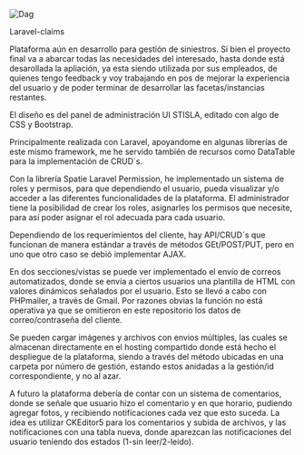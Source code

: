 
![Dag](https://user-images.githubusercontent.com/97700576/188656820-e6c02247-9b09-4039-8854-22e31ba79ec5.png)

Laravel-claims


Plataforma aún en desarrollo para gestión de siniestros. Si bien el proyecto final va a abarcar todas las necesidades del interesado, hasta donde está desarollada la apliación, ya esta siendo utilizada por sus empleados, de quienes tengo feedback y voy trabajando en pos de mejorar la experiencia del usuario y de poder terminar de desarrollar las facetas/instancias restantes.

El diseño es del panel de administración UI STISLA, editado con algo de CSS y Bootstrap.

Principalmente realizada con Laravel, apoyandome en algunas librerías de este mismo framework, me he servido también de recursos como DataTable para la implementación de CRUD´s.

Con la librería Spatie Laravel Permission, he implementado un sistema de roles y permisos, para que dependiendo el usuario, pueda visualizar y/o acceder a las diferentes funcionalidades de la plataforma. El administrador tiene la posibilidad de crear los roles, asignarles los permisos que necesite, para así poder asignar el rol adecuada para cada usuario.

Dependiendo de los requerimientos del cliente, hay API/CRUD´s que funcionan de manera estándar a través de métodos GEt/POST/PUT, pero en uno que otro caso se debió implementar AJAX.

En dos secciones/vistas se puede ver implementado el envío de correos automatizados, donde se envía a ciertos usuarios una plantilla de HTML con valores dinámicos señalados por el usuario. Esto se llevó a cabo con PHPmailer, a través de Gmail. Por razones obvias la función no está operativa ya que se omitieron en este repositorio los datos de correo/contraseña del cliente.

Se pueden cargar imágenes y archivos con envios múltiples, las cuales se almacenan directamente en el hosting compartido donde está hecho el despliegue de la plataforma, siendo a través del método ubicadas en una carpeta por número de gestión, estando estos anidadas a la gestión/id correspondiente, y no al azar.

A futuro la plataforma debería de contar con un sistema de comentarios, donde se señale que usuario hizo el comentario y en que horario, pudiendo agregar fotos, y recibiendo notificaciones cada vez que esto suceda. La idea es utilizar CKEditor5 para los comentarios y subida de archivos, y las notificaciones con una tabla nueva, donde aparezcan las notificaciones del usuario teniendo dos estados (1-sin leer/2-leído).

